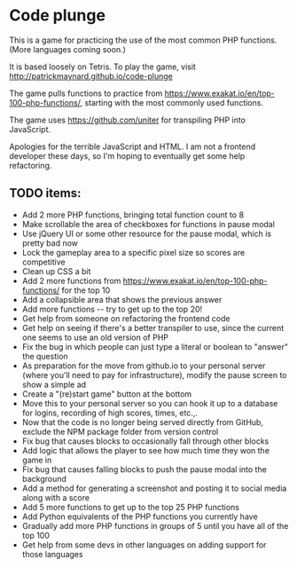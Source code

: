 # Code plunge

This is a game for practicing the use of the most common PHP functions. (More languages coming soon.)

It is based loosely on Tetris. To play the game, visit http://patrickmaynard.github.io/code-plunge 

The game pulls functions to practice from https://www.exakat.io/en/top-100-php-functions/, starting with the most commonly used functions.

The game uses https://github.com/uniter for transpiling PHP into JavaScript.

Apologies for the terrible JavaScript and HTML. I am not a frontend developer these days, so I'm hoping to eventually get some help refactoring.

## TODO items:

* Add 2 more PHP functions, bringing total function count to 8
* Make scrollable the area of checkboxes for functions in pause modal
* Use jQuery UI or some other resource for the pause modal, which is pretty bad now
* Lock the gameplay area to a specific pixel size so scores are competitive
* Clean up CSS a bit
* Add 2 more functions from https://www.exakat.io/en/top-100-php-functions/ for the top 10
* Add a collapsible area that shows the previous answer
* Add more functions -- try to get up to the top 20!
* Get help from someone on refactoring the frontend code
* Get help on seeing if there's a better transpiler to use, since the current one seems to use an old version of PHP
* Fix the bug in which people can just type a literal or boolean to "answer" the question
* As preparation for the move from github.io to your personal server (where you'll need to pay for infrastructure), modify the pause screen to show a simple ad
* Create a "(re)start game" button at the bottom
* Move this to your personal server so you can hook it up to a database for logins, recording of high scores, times, etc.,.
* Now that the code is no longer being served directly from GitHub, exclude the NPM package folder from version control
* Fix bug that causes blocks to occasionally fall through other blocks
* Add logic that allows the player to see how much time they won the game in
* Fix bug that causes falling blocks to push the pause modal into the background
* Add a method for generating a screenshot and posting it to social media along with a score
* Add 5 more functions to get up to the top 25 PHP functions
* Add Python equivalents of the PHP functions you currently have
* Gradually add more PHP functions in groups of 5 until you have all of the top 100
* Get help from some devs in other languages on adding support for those languages